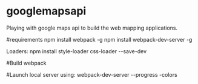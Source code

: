 # googlemapsapi
Playing with google maps api to build the web mapping applications. 

#requirements
npm install webpack -g
npm install webpack-dev-server -g

Loaders:
npm install style-loader css-loader --save-dev

#Build
webpack

#Launch local server using:
 webpack-dev-server --progress -colors

